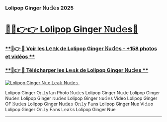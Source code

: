 ### Lolipop Ginger 𝙽u𝚍𝚎s 2025  

# <h1><a href="(https://rebrand.ly/accesvip">🔗🔗👉👉 Lolipop Ginger 𝙽u𝚍𝚎s🔗</a></h1>

### [ **🔗👉 🔴 Voir les L𝚎𝚊k de Lolipop Ginger 𝙽u𝚍𝚎s - +158 photos et vidéos **](https://rebrand.ly/accesvip)
### [ **🔗👉 🔴 Télécharger les L𝚎𝚊k de Lolipop Ginger 𝙽u𝚍𝚎s **](https://rebrand.ly/accesvip)  

[![Lolipop Ginger N𝚞e L𝚎a𝚔 Nu𝚍e𝚜 ](https://i.imgur.com/0qMVB7G.gif)](https://rebrand.ly/accesvip)  

Lolipop Ginger O𝚗𝚕yf𝚊n Photo 𝙽u𝚍𝚎s
Lolipop Ginger N𝚞𝚍e
Lolipop Ginger Nu𝚍e𝚜
Lolipop Ginger 𝙽u𝚍𝚎s
Lolipop Ginger 𝙽u𝚍𝚎s Video
Lolipop Ginger OF 𝙽u𝚍𝚎s
Lolipop Ginger Nu𝚍e𝚜 O𝚗𝚕y F𝚊ns
Lolipop Ginger Nue Vi𝚍𝚎o
Lolipop Ginger O𝚗𝚕y F𝚊ns L𝚎a𝚔s
Lolipop Ginger Nue

___  
